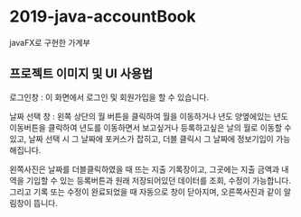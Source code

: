 # 2019-java-accountBook
javaFX로 구현한 가계부

<h2>프로젝트 이미지 및 UI 사용법</h2>

<div>
  <p>로그인창 : 이 화면에서 로그인 및 회원가입을 할 수 있습니다.</p>
</div>
<div>
  <p>
    날짜 선택 창 : 왼쪽 상단의 월 버튼을 클릭하여 월을 이동하거나 년도 양옆에있는 년도 이동버튼을 클릭하여 년도를 이동하면서 보고싶거나 등록하고싶은 날의 월로 이동할 수 있고, 날짜 선택     시 그 날짜에 포커스가 잡히고, 더블 클릭시 그 날짜에 정보기입이 가능해집니다.
  </p>
</div>
<div>
  <p>
    왼쪽사진은 날짜를 더블클릭하였을 때 뜨는 지출 기록장이고, 그곳에는 지출 금액과 내역을 기입할 수 있는
    등록버튼과 원래 저장되어있던 데이터를 조회, 수정이 가능합니다. 그리고 기록 또는 수정이 완료되었을 때 
    자동으로 창이 닫아지며, 오른쪽사진과 같이 알림창이 뜹니다.
  <p>
</div>
